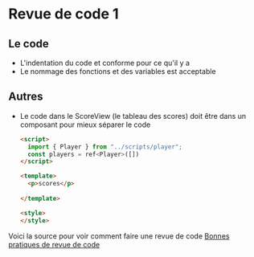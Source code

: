 # Revue de code 1

## Le code

- L'indentation du code et conforme pour ce qu'il y a
- Le nommage des fonctions et des variables est acceptable

## Autres

- Le code dans le ScoreView (le tableau des scores) doit être dans un composant pour mieux séparer le code

  ```md
  <script>
    import { Player } from "../scripts/player";
    const players = ref<Player>([])
  </script>

  <template>
    <p>scores</p>
    
  </template>

  <style>
  </style>

  ```

Voici la source pour voir comment faire une revue de code [Bonnes pratiques de revue de code](https://appweb.progwmj.ca/documentations/bonnes-pratiques/revue-code)
